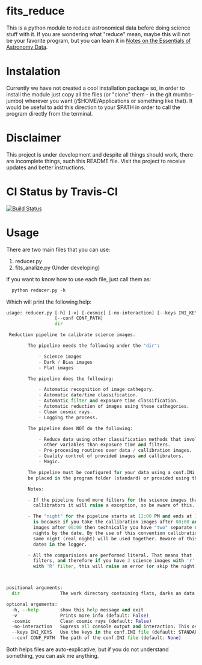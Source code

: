 # fits_reduce
This is a python module to reduce astronomical data before doing science stuff with it. If you are wondering what "reduce" mean, maybe this will not be your favorite program, but you can learn it in [Notes on the Essentials of Astronomy Data].

Instalation
===============
 Currently we have not created a cool installation package so, in order to install the module just copy all the files (or "clone" them - in the git mumbo-jumbo) wherever you want (/$HOME/Applications or something like that). It would be useful to add this direction to your $PATH in order to call the program directly from the terminal.

Disclaimer
===============
 This project is under development and despite all things should work, there are incomplete things, such this README file. Visit the project to receive updates and better instructions.
 
CI Status by Travis-CI
===============
[![Build Status](https://travis-ci.org/pablogsal/fits_reduce.svg?branch=master)](https://travis-ci.org/pablogsal/fits_reduce)

Usage
===============

There are two main files that you can use:

1. reducer.py
2. fits_analize.py (Under developing)

If you want to know how to use each file, just call them as:

```python
  python reducer.py -h
```
Which will print the following help:
```python
usage: reducer.py [-h] [-v] [-cosmic] [-no-interaction] [--keys INI_KEYS]
                  [--conf CONF_PATH]
                  dir

 Reduction pipeline to calibrate science images.

        The pipeline needs the following under the "dir":

            - Science images
            - Dark / Bias images
            - Flat images

        The pipeline does the following:

            - Automatic recognition of image cathegory.
            - Automatic date/time classification.
            - Automatic filter and exposure time classification.
            - Automatic reduction of images using these cathegories.
            - Clean cosmic rays.
            - Logging the process.

        The pipeline does NOT do the following:

            - Reduce data using other classification methods that involve
              other variables than exposure time and filters.
            - Pre-procesing routines over data / callibration images.
            - Quality control of provided images and callibrators.
            - Magic.

        The pipeline must be configured for your data using a conf.INi file that must
        be placed in the program folder (standard) or provided using the --conf flag.

        Notes:

        - If the pipeline found more filters for the science images than for the flat
          callibrators it will raise a exception, so be aware of this.

        - The "night" for the pipeline starts at 12:00 PM and ends at 11:59 AM. This
          is because if you take the callibration images after 00:00 and your science
          images after 00:00 then technically you have "two" separate nights if you measure
          nights by the date. By the use of this convention callibration images in the
          same night (real night) will be used together. Beware of this when chechking
          dates in the logger.

        - All the comparisions are performed literal. That means that 'r' and 'R' are different
          filters, and therefore if you have 3 science images with 'r' filter but only flats
          with 'R' filter, this will raise an error (or skip the night).



positional arguments:
  dir               The work directory containing flats, darks an data folders.

optional arguments:
  -h, --help        show this help message and exit
  -v                Prints more info (default: False)
  -cosmic           Clean cosmic rays (default: False)
  -no-interaction   Supress all console output and interaction. This overwrites the -v flag
  --keys INI_KEYS   Use the keys in the conf.INI file (default: STANDARD_KEYS)
  --conf CONF_PATH  The path of the conf.INI file (default: None)
```

Both helps files are auto-explicative, but if you do not understand something, you can ask me anything.

[Notes on the Essentials of Astronomy Data]:http://home.fnal.gov/~neilsen/notebook/astroImagingDataReduction/astroImagingDataReduction.html
